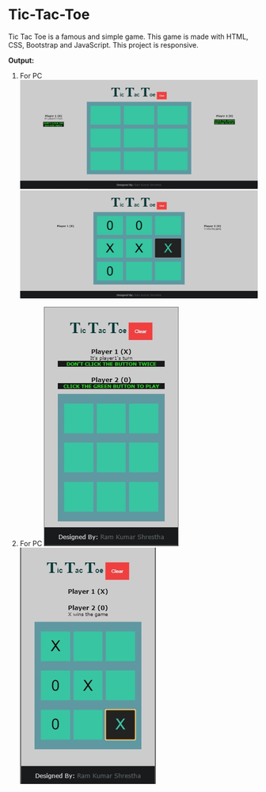 # Tic-Tac-Toe

Tic Tac Toe is a famous and simple game. This game is made with HTML, CSS, Bootstrap and JavaScript.
This project is responsive.

**Output:**
1. For PC
![output for pc](screenshots/output1.jpg)
![output for pc](screenshots/output4.jpg)

2. For PC
![output for pc](screenshots/output2.jpg)
![output for pc](screenshots/output3.jpg)
